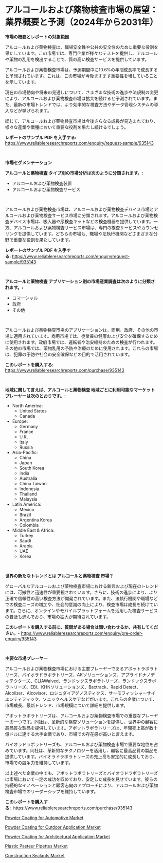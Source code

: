<p><h1>アルコールおよび薬物検査市場の展望：業界概要と予測（2024年から2031年）</h1></p><p><strong>市場の概要とレポートの対象範囲</strong></p>
<p><p>アルコールおよび薬物検査は、職場安全性や公共の安全性のために重要な役割を果たしています。この市場では、専門企業が様々なテストを提供し、アルコールや薬物の乱用を検出することで、質の高い検査サービスを提供しています。</p><p>アルコールおよび薬物検査市場は、予測期間中に10.6%の年間成長率で成長すると予想されています。これは、この市場が今後ますます重要性を増していることを示しています。</p><p>現在の市場動向や将来の見通しについて、さまざまな技術の進歩や法規制の変更により、アルコールおよび薬物検査市場は拡大を続けると予測されています。また、最新の市場トレンドでは、より効率的な検査方法やデータ管理システムの導入などが挙げられます。</p><p>総じて、アルコールおよび薬物検査市場は今後さらなる成長が見込まれており、様々な産業や業種において重要な役割を果たし続けるでしょう。</p></p>
<p><strong>レポートのサンプル PDF を入手する:</strong> <a href="https://www.reliableresearchreports.com/enquiry/request-sample/935143">https://www.reliableresearchreports.com/enquiry/request-sample/935143</a></p>
<p>&nbsp;</p>
<p><strong>市場セグメンテーション</strong></p>
<p><strong>アルコールと薬物検査 タイプ別の市場分析は次のように分類されます。:</strong></p>
<p><ul><li>アルコールおよび薬物検査装置</li><li>アルコールおよび薬物検査サービス</li></ul></p>
<p>&nbsp;</p>
<p><p>アルコールおよび薬物検査市場は、アルコールおよび薬物検査デバイス市場とアルコールおよび薬物検査サービス市場に分類されます。アルコールおよび薬物検査デバイス市場は、吸入器や尿検査キットなどの検査機器を提供しています。一方、アルコールおよび薬物検査サービス市場は、専門の検査サービスやカウンセリングを提供しています。どちらの市場も、職場や法執行機関などさまざまな分野で重要な役割を果たしています。</p></p>
<p><strong>レポートのサンプル PDF を入手する:</strong>&nbsp;<a href="https://www.reliableresearchreports.com/enquiry/request-sample/935143">https://www.reliableresearchreports.com/enquiry/request-sample/935143</a></p>
<p>&nbsp;</p>
<p><strong> アルコールと薬物検査 アプリケーション別の市場産業調査は次のように分類されます。:</strong></p>
<p><ul><li>コマーシャル</li><li>政府</li><li>その他</li></ul></p>
<p>&nbsp;</p>
<p><p>アルコールおよび薬物検査市場のアプリケーションは、商用、政府、その他の市場に適用されています。商用市場では、従業員の健康および安全を確保するために使用されます。政府市場では、運転者や治安維持のための検査が行われます。その他の市場では、薬物乱用の予防や治療のために使用されます。これらの市場は、犯罪の予防や社会の安全確保などの目的で活用されています。</p></p>
<p><strong>このレポートを購入する:</strong>&nbsp; <a href="https://www.reliableresearchreports.com/purchase/935143">https://www.reliableresearchreports.com/purchase/935143</a></p>
<p>&nbsp;</p>
<p><strong>地域に関して言えば、アルコールと薬物検査 地域ごとに利用可能なマーケットプレーヤーは次のとおりです。:</strong></p>
<p><ul>
    <li>
        North America:
        <ul>
            <li>United States</li>
            <li>Canada</li>
        </ul>
    </li>
    <li>
        Europe:
        <ul>
            <li>Germany</li>
            <li>France</li>
            <li>U.K.</li>
            <li>Italy</li>
            <li>Russia</li>
        </ul>
    </li>
    <li>
        Asia-Pacific:
        <ul>
            <li>China</li>
            <li>Japan</li>
            <li>South Korea</li>
            <li>India</li>
            <li>Australia</li>
            <li>China Taiwan</li>
            <li>Indonesia</li>
            <li>Thailand</li>
            <li>Malaysia</li>
        </ul>
    </li>
    <li>
        Latin America:
        <ul>
            <li>Mexico</li>
            <li>Brazil</li>
            <li>Argentina Korea</li>
            <li>Colombia</li>
        </ul>
    </li>
    <li>
        Middle East & Africa:
        <ul>
            <li>Turkey</li>
            <li>Saudi</li>
            <li>Arabia</li>
            <li>UAE</li>
            <li>Korea</li>
        </ul>
    </li>
    </ul></p>
<p>&nbsp;</p>
<p><strong>世界の新たなトレンドとは アルコールと薬物検査 市場？</strong></p>
<p><p>グローバルなアルコールおよび薬物検査市場における新興および現在のトレンドには、可搬性と迅速性が重要視されています。さらに、技術の進歩により、より正確で信頼性の高い検査方法が開発されています。また、法執行機関や職場などでの検査ニーズの増加や、社会的意識の向上により、検査市場は成長を続けています。さらに、オンラインやモバイルプラットフォームを活用した検査サービスの普及も進んでおり、市場の拡大が期待されています。</p></p>
<p><strong>このレポートを購入する前に、質問がある場合は問い合わせるか、共有してください。</strong>- <a href="https://www.reliableresearchreports.com/enquiry/pre-order-enquiry/935143">https://www.reliableresearchreports.com/enquiry/pre-order-enquiry/935143</a></p>
<p>&nbsp;</p>
<p><strong>主要な市場プレーヤー</strong></p>
<p><p>アルコールおよび薬物検査市場における主要プレーヤーであるアボットラボラトリーズ、バイオラドラボラトリーズ、AKソリューションズ、アプライドナノディテクターズ、CLIAWaived、ランドックスラボラトリーズ、ランドックスラボラトリーズ、EBI、KHNソリューションズ、Bactrack、Rapid Detect、Alcolizer、Alcovisor、ロシュダイアグノスティクス、サーモフィッシャーサイエンティフィック、ソニックヘルスケアなどがいます。これらの企業について、市場成長、最新トレンド、市場規模について詳細を提供します。</p><p>アボットラボラトリーズは、アルコールおよび薬物検査市場での重要なプレーヤーの一つです。同社は、革新的な検査ソリューションを提供し、世界中の顧客に高品質な製品を提供しています。アボットラボラトリーズは、年間売上高が数十億ドルに達する大手企業であり、市場での存在感が高いと言えます。</p><p>バイオラドラボラトリーズも、アルコールおよび薬物検査市場で重要な地位を占めています。同社は、革新的なテクノロジーを活用し、顧客に最高品質の製品を提供しています。バイオラドラボラトリーズの売上高も安定的に成長しており、市場での競争力を維持しています。</p><p>以上述べた企業の中でも、アボットラボラトリーズとバイオラドラボラトリーズは市場において一定の成功を収めており、安定した成長を見せています。彼らの持続的なイノベーションと顧客志向のアプローチにより、アルコールおよび薬物検査市場でのリーダーシップを維持しています。</p></p>
<p><strong>このレポートを購入する:</strong>&nbsp;&nbsp;<a href="https://www.reliableresearchreports.com/purchase/935143">https://www.reliableresearchreports.com/purchase/935143</a></p>
<p><p><a href="https://funky-papaya-cf4.notion.site/Global-Powder-Coating-for-Automotive-Market-by-Types-Applications-and-Major-Players-with-Regional-a01d9ec7429944828827281a23639f8c">Powder Coating for Automotive Market</a></p><p><a href="https://sore-arch-6db.notion.site/Powder-Coating-for-Outdoor-Application-Market-Size-Evaluating-its-Market-Trends-Growth-and-Projec-851534b95ab047ba95267530d47c31a4">Powder Coating for Outdoor Application Market</a></p><p><a href="https://confirmed-shield-e13.notion.site/Powder-Coating-for-Architectural-Application-Market-A-Comprehensive-Report-of-its-Market-Share-Gr-917d2da5151146a6a137f04200e6cfa1">Powder Coating for Architectural Application Market</a></p><p><a href="https://view.publitas.com/reportprime-1/plastic-pasteur-pipettes-market-furnish-information-about-market-size-market-share-market-dynamics-and-projections-spanning-from-2024-to-2031/">Plastic Pasteur Pipettes Market</a></p><p><a href="https://view.publitas.com/reportprime-1/construction-sealants-market-provides-a-comprehensive-analysis-including-a-macro-overview-of-the-market-as-well-as-micro-details-such-as-market-size-and-competitive-landscape/">Construction Sealants Market</a></p></p>